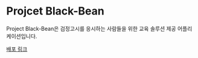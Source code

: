 # Projcet Black-Bean

Project Black-Bean은 검정고시를 응시하는 사람들을 위한 교육 솔루션 제공 어플리케이션입니다.


[배포 링크](https://black-bean-1f72d.web.app/)
